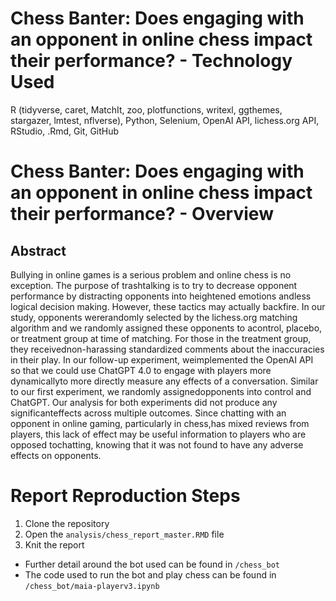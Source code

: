 # Chess Banter: Does engaging with an opponent in online chess impact their performance? - Technology Used
R (tidyverse, caret, MatchIt, zoo, plotfunctions, writexl, ggthemes, stargazer, lmtest, nflverse), Python, Selenium, OpenAI API, lichess.org API, RStudio, .Rmd, Git, GitHub

# Chess Banter: Does engaging with an opponent in online chess impact their performance? - Overview

## Abstract
Bullying in online games is a serious problem and online chess is no exception. The purpose of trashtalking is to try to decrease opponent performance by distracting opponents into heightened emotions andless logical decision making. However, these tactics may actually backfire. In our study, opponents wererandomly selected by the lichess.org matching algorithm and we randomly assigned these opponents to acontrol, placebo, or treatment group at time of matching. For those in the treatment group, they receivednon-harassing standardized comments about the inaccuracies in their play. In our follow-up experiment, weimplemented the OpenAI API so that we could use ChatGPT 4.0 to engage with players more dynamicallyto more directly measure any effects of a conversation. Similar to our first experiment, we randomly assignedopponents into control and ChatGPT. Our analysis for both experiments did not produce any significanteffects across multiple outcomes. Since chatting with an opponent in online gaming, particularly in chess,has mixed reviews from players, this lack of effect may be useful information to players who are opposed tochatting, knowing that it was not found to have any adverse effects on opponents.

# Report Reproduction Steps
1. Clone the repository
2. Open the `analysis/chess_report_master.RMD` file
3. Knit the report
  - Further detail around the bot used can be found in `/chess_bot`
  - The code used to run the bot and play chess can be found in `/chess_bot/maia-playerv3.ipynb`
